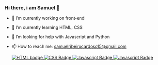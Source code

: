 ### Hi there, i am Samuel 👋

- 🔭 I’m currently working on front-end
- 🌱 I’m currently learning HTML, CSS
- 🤔 I’m looking for help with Javascript and Python
- 📫 How to reach me: samuelribeirocardoso15@gmail.com

  <div id="skills">
  <a href="HTML">
    <img src="https://img.shields.io/badge/HTML5-E34F26?style=for-the-badge&logo=html5&logoColor=white" alt="HTML badge"/>
  <a href="CSS">
    <img src="https://img.shields.io/badge/CSS3-1572B6?style=for-the-badge&logo=css3&logoColor=white" alt="CSS Badge"/>
  <a href="Javascript">
    <img src="https://img.shields.io/badge/JavaScript-323330?style=for-the-badge&logo=javascript&logoColor=F7DF1E" alt="Javascript Badge"/>
  <a href="Python">
    <img src="https://img.shields.io/badge/Python-FFD43B?style=for-the-badge&logo=python&logoColor=blue" alt="Javascript Badge"/>
</div>

